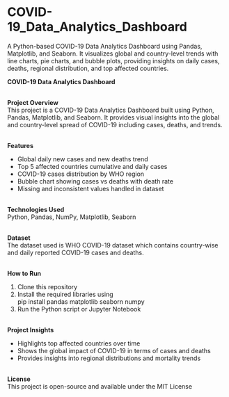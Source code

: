 # COVID-19_Data_Analytics_Dashboard
A Python-based COVID-19 Data Analytics Dashboard using Pandas, Matplotlib, and Seaborn. It visualizes global and country-level trends with line charts, pie charts, and bubble plots, providing insights on daily cases, deaths, regional distribution, and top affected countries.

<b>COVID-19 Data Analytics Dashboard</b><br><br>

<b>Project Overview</b><br>
This project is a COVID-19 Data Analytics Dashboard built using Python, Pandas, Matplotlib, and Seaborn. It provides visual insights into the global and country-level spread of COVID-19 including cases, deaths, and trends.<br><br>

<b>Features</b><br>
- Global daily new cases and new deaths trend<br>
- Top 5 affected countries cumulative and daily cases<br>
- COVID-19 cases distribution by WHO region<br>
- Bubble chart showing cases vs deaths with death rate<br>
- Missing and inconsistent values handled in dataset<br><br>

<b>Technologies Used</b><br>
Python, Pandas, NumPy, Matplotlib, Seaborn<br><br>

<b>Dataset</b><br>
The dataset used is WHO COVID-19 dataset which contains country-wise and daily reported COVID-19 cases and deaths.<br><br>

<b>How to Run</b><br>
1. Clone this repository<br>
2. Install the required libraries using <br>
   pip install pandas matplotlib seaborn numpy<br>
3. Run the Python script or Jupyter Notebook<br><br>

<b>Project Insights</b><br>
- Highlights top affected countries over time<br>
- Shows the global impact of COVID-19 in terms of cases and deaths<br>
- Provides insights into regional distributions and mortality trends<br><br>

<b>License</b><br>
This project is open-source and available under the MIT License
